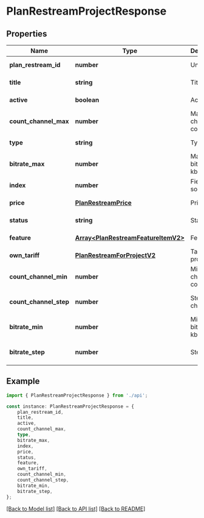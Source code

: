 # PlanRestreamProjectResponse


## Properties

Name | Type | Description | Notes
------------ | ------------- | ------------- | -------------
**plan_restream_id** | **number** | Unique ID | [default to undefined]
**title** | **string** | Title | [default to undefined]
**active** | **boolean** | Active | [default to undefined]
**count_channel_max** | **number** | Maximum channel count | [default to undefined]
**type** | **string** | Type | [default to undefined]
**bitrate_max** | **number** | Maximum bitrate, kbps | [default to undefined]
**index** | **number** | Field for sort | [default to undefined]
**price** | [**PlanRestreamPrice**](PlanRestreamPrice.md) | Price | [default to undefined]
**status** | **string** | Status | [default to undefined]
**feature** | [**Array&lt;PlanRestreamFeatureItemV2&gt;**](PlanRestreamFeatureItemV2.md) | Features | [default to undefined]
**own_tariff** | [**PlanRestreamForProjectV2**](PlanRestreamForProjectV2.md) | Tariff project | [default to undefined]
**count_channel_min** | **number** | Minimum channel count | [optional] [default to undefined]
**count_channel_step** | **number** | Step channel | [optional] [default to undefined]
**bitrate_min** | **number** | Minimum bitrate, kbps | [optional] [default to undefined]
**bitrate_step** | **number** | Step bitrate | [optional] [default to undefined]

## Example

```typescript
import { PlanRestreamProjectResponse } from './api';

const instance: PlanRestreamProjectResponse = {
    plan_restream_id,
    title,
    active,
    count_channel_max,
    type,
    bitrate_max,
    index,
    price,
    status,
    feature,
    own_tariff,
    count_channel_min,
    count_channel_step,
    bitrate_min,
    bitrate_step,
};
```

[[Back to Model list]](../README.md#documentation-for-models) [[Back to API list]](../README.md#documentation-for-api-endpoints) [[Back to README]](../README.md)
